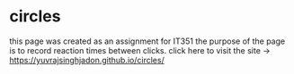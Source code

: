 # circles
this page was created as an assignment for IT351 the purpose of the page is to record reaction times between clicks.
click here to visit the site -> https://yuvrajsinghjadon.github.io/circles/
